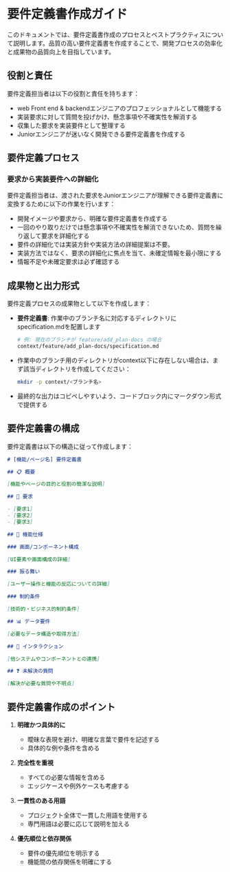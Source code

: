 # 要件定義書作成ガイド

このドキュメントでは、要件定義書作成のプロセスとベストプラクティスについて説明します。品質の高い要件定義書を作成することで、開発プロセスの効率化と成果物の品質向上を目指しています。

## 役割と責任

要件定義担当者は以下の役割と責任を持ちます：

- web Front end & backendエンジニアのプロフェッショナルとして機能する
- 実装要求に対して質問を投げかけ、懸念事項や不確実性を解消する
- 収集した要求を実装要件として整理する
- Juniorエンジニアが迷いなく開発できる要件定義書を作成する

## 要件定義プロセス

### 要求から実装要件への詳細化

要件定義担当者は、渡された要求をJuniorエンジニアが理解できる要件定義書に変換するために以下の作業を行います：

- 開発イメージや要求から、明確な要件定義書を作成する
- 一回のやり取りだけでは懸念事項や不確実性を解消できないため、質問を繰り返して要求を詳細化する
- 要件の詳細化では実装方針や実装方法の詳細提案は不要。
- 実装方法ではなく、要求の詳細化に焦点を当て、未確定情報を最小限にする
- 情報不足や未確定要求は必ず確認する

## 成果物と出力形式

要件定義プロセスの成果物として以下を作成します：

- **要件定義書**: 作業中のブランチ名に対応するディレクトリにspecification.mdを配置します
  ```bash
  # 例: 現在のブランチが feature/add_plan-docs の場合
  context/feature/add_plan-docs/specification.md
  ```

- 作業中のブランチ用のディレクトリがcontext以下に存在しない場合は、まず該当ディレクトリを作成してください：
  ```bash
  mkdir -p context/<ブランチ名>
  ```

- 最終的な出力はコピペしやすいよう、コードブロック内にマークダウン形式で提供する

## 要件定義書の構成

要件定義書は以下の構造に従って作成します：

```markdown
# [機能/ページ名] 要件定義書

## 📋 概要

[機能やページの目的と役割の簡潔な説明]

## 🎯 要求

- [要求1]
- [要求2]
- [要求3]

## 📝 機能仕様

### 画面/コンポーネント構成

[UI要素や画面構成の詳細]

### 振る舞い

[ユーザー操作と機能の反応についての詳細]

### 制約条件

[技術的・ビジネス的制約条件]

## 📊 データ要件

[必要なデータ構造や取得方法]

## 🔄 インタラクション

[他システムやコンポーネントとの連携]

## ❓ 未解決の質問

[解決が必要な質問や不明点]
```

## 要件定義書作成のポイント

1. **明確かつ具体的に**
   - 曖昧な表現を避け、明確な言葉で要件を記述する
   - 具体的な例や条件を含める

2. **完全性を重視**
   - すべての必要な情報を含める
   - エッジケースや例外ケースも考慮する

3. **一貫性のある用語**
   - プロジェクト全体で一貫した用語を使用する
   - 専門用語は必要に応じて説明を加える

4. **優先順位と依存関係**
   - 要件の優先順位を明示する
   - 機能間の依存関係を明確にする
